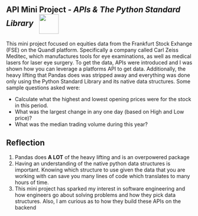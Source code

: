<h2> API Mini Project - <i>APIs & The Python Standard Library</i> &nbsp;
  <a href="https://nbviewer.jupyter.org/github/Williamdst/Springboard-DSC/blob/master/Coursework/07.2_API-Project/api_data_wrangling_mini_project.ipynb">
    <img align='center' src="https://img.shields.io/badge/Jupyter-F37626.svg?&style=for-the-badge&logo=Jupyter&logoColor=white" width='53' />
  </a>
</h2>
This mini project focused on equities data from the Frankfurt Stock Exhange (FSE) on the Quandl platform. Specifically a company called Carl Zeiss Meditec, which manufactures tools for eye examinations, as well as medical lasers for laser eye surgery. To get the data, APIs were introduced and I was shown how you can leverage a platforms API to get data. Additionally, the heavy lifting that Pandas does was stripped away and everything was done only using the Python Standard Library and its native data structures. Some sample questions asked were: 
<br />
<ul>
  <li> Calculate what the highest and lowest opening prices were for the stock in this period.
  <li> What was the largest change in any one day (based on High and Low price)?
  <li> What was the median trading volume during this year?
</ul>

<h2> Reflection </h2>
<ol>
  <li> Pandas does <b>A LOT</b> of the heavy lifting and is an overpowered package </li>
  <li> Having an understanding of the native python data structures is important. Knowing which structure to use given the data that you are working with can save you many lines of code which translates to many hours of time.
    <li> This mini project has sparked my interest in software engineering and how engineers go about solving problems and how they pick data structures. Also, I am curious as to how they build these APIs on the backend
</ol>
